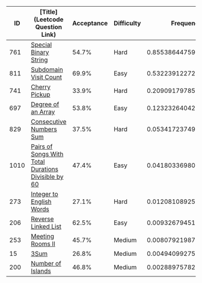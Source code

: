 |ID|[Title](Leetcode Question Link)|Acceptance|Difficulty|Frequency|
|----|-----|----|---|---|
|761|[Special Binary String]( https://leetcode.com/problems/special-binary-string)|54.7%|Hard|0.8553864475947874|
|811|[Subdomain Visit Count]( https://leetcode.com/problems/subdomain-visit-count)|69.9%|Easy|0.5322391227266734|
|741|[Cherry Pickup]( https://leetcode.com/problems/cherry-pickup)|33.9%|Hard|0.20909179785855941|
|697|[Degree of an Array]( https://leetcode.com/problems/degree-of-an-array)|53.8%|Easy|0.12323264042394814|
|829|[Consecutive Numbers Sum]( https://leetcode.com/problems/consecutive-numbers-sum)|37.5%|Hard|0.05341723749698583|
|1010|[Pairs of Songs With Total Durations Divisible by 60]( https://leetcode.com/problems/pairs-of-songs-with-total-durations-divisible-by-60)|47.4%|Easy|0.04180336980436055|
|273|[Integer to English Words]( https://leetcode.com/problems/integer-to-english-words)|27.1%|Hard|0.012081089250339716|
|206|[Reverse Linked List]( https://leetcode.com/problems/reverse-linked-list)|62.5%|Easy|0.009326794511974934|
|253|[Meeting Rooms II]( https://leetcode.com/problems/meeting-rooms-ii)|45.7%|Medium|0.008079219870546493|
|15|[3Sum]( https://leetcode.com/problems/3sum)|26.8%|Medium|0.004940992758742591|
|200|[Number of Islands]( https://leetcode.com/problems/number-of-islands)|46.8%|Medium|0.0028897578265903614|
